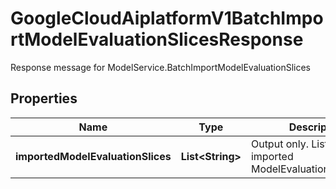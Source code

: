 

# GoogleCloudAiplatformV1BatchImportModelEvaluationSlicesResponse

Response message for ModelService.BatchImportModelEvaluationSlices

## Properties

| Name | Type | Description | Notes |
|------------ | ------------- | ------------- | -------------|
|**importedModelEvaluationSlices** | **List&lt;String&gt;** | Output only. List of imported ModelEvaluationSlice.name. |  [optional] |



